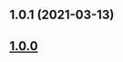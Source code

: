 ## 1.0.1 (2021-03-13)



## [1.0.0](https://github.com/ElMassimo/js_from_routes/tree/axios%401.0.0)

